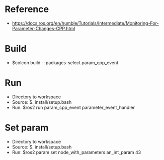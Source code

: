 # Reference
- https://docs.ros.org/en/humble/Tutorials/Intermediate/Monitoring-For-Parameter-Changes-CPP.html

# Build
- $colcon build --packages-select param_cpp_event

# Run
- Directory to workspace
- Source: $. install/setup.bash
- Run: $ros2 run param_cpp_event parameter_event_handler

# Set param
- Directory to workspace
- Source: $. install/setup.bash
- Run: $ros2 param set node_with_parameters an_int_param 43